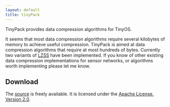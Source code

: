 ```yaml
---
layout: default
title: tinyPack
---
```


TinyPack provides data compression algorithms for TinyOS.

It seems that most data compression algorithms require several
kilobytes of memory to achieve useful compression. TinyPack is
aimed at data compression algorithms that require at most hundreds
of bytes. Currently two variants of
[LZSS](http://en.wikipedia.org/wiki/Lempel-Ziv-Storer-Szymanski)
have been implemented. If you know of other existing data
compression implementations for sensor networks, or algorithms
worth implementing please let me know.

Download
--------

The [source](https://github.com/mtancret/tinyPack) is freely
available. It is licensed under the
[Apache License, Version 2.0](http://www.apache.org/licenses/LICENSE-2.0.html).
